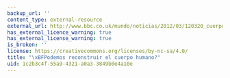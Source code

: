 ```yaml
---
backup_url: ''
content_type: external-resource
external_url: http://www.bbc.co.uk/mundo/noticias/2012/03/120320_cuerpo_humano_bionico.shtml
has_external_licence_warning: true
has_external_license_warning: true
is_broken: ''
license: https://creativecommons.org/licenses/by-nc-sa/4.0/
title: "\xBFPodemos reconstruir el cuerpo humano?"
uid: 1c2b3c4f-55a9-4321-a0a3-3849b0e4a10e
---
```

